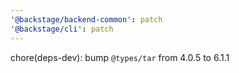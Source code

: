 ```yaml
---
'@backstage/backend-common': patch
'@backstage/cli': patch
---
```


chore(deps-dev): bump `@types/tar` from 4.0.5 to 6.1.1
